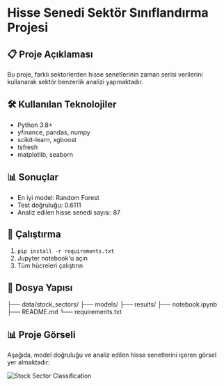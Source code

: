 # Hisse Senedi Sektör Sınıflandırma Projesi

## 📋 Proje Açıklaması
Bu proje, farklı sektorlerden hisse senetlerinin zaman serisi verilerini kullanarak sektör benzerlik analizi yapmaktadır.

## 🛠️ Kullanılan Teknolojiler
- Python 3.8+
- yfinance, pandas, numpy
- scikit-learn, xgboost
- tsfresh
- matplotlib, seaborn

## 📊 Sonuçlar
- En iyi model: Random Forest
- Test doğruluğu: 0.6111
- Analiz edilen hisse senedi sayısı: 87

## 🚀 Çalıştırma
1. `pip install -r requirements.txt`
2. Jupyter notebook'u açın
3. Tüm hücreleri çalıştırın

## 📁 Dosya Yapısı
├── data/stock_sectors/
├── models/
├── results/
├── notebook.ipynb
├── README.md
└── requirements.txt

## 📊 Proje Görseli

Aşağıda, model doğruluğu ve analiz edilen hisse senetlerini içeren görsel yer almaktadır:

![Stock Sector Classification](/Users/baranmertaral/Desktop/Stock-Sector.webp)
